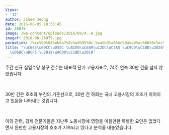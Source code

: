 ```yaml
---
Views:
- '12'
author: Jihee Jeong
date: 2016-08-05 18:55:45
id: 26079
image: /wp-content/uploads/2016/08/4.-4.jpg
imagef: 2016-08-26079.jpg
permalink: /%ec%99%84%eb%a7%8c%ed%95%9c-%ea%b3%a0%ec%9a%a9%ec%8b%9c%ec%9e%a5-%ec%a7%80%ec%86%8d%ea%b2%bd%ec%a0%9c%ed%9a%8c%eb%b3%b5-%ea%b0%80%ec%86%8d/
title: "\uC644\uB9CC\uD55C \uACE0\uC6A9\uC2DC\uC7A5 \uC9C0\uC18D\u2026\uACBD\uC81C\
  \uD68C\uBCF5 \u2018\uAC00\uC18D\u2019"
---
```


주간 신규 실업수당 청구 건수는 대표적 단기 고용지표로, 74주 연속 30만 건을 넘지 않았습니다.

&nbsp;

30만 건은 호조와 부진의 기준선으로, 30만 건 하회는 국내 고용시장의 호조가 이어지고 있음을 나타내는 것입니다.

&nbsp;

이와 관련, 경제 전문가들은 지난주 노동시장에 영향을 미칠만한 특별한 요인은 없었다면서 완만한 고용시장의 호조가 지속되고 있다고 분석을 내놓았습니다.